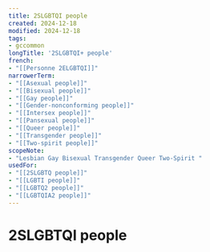 ```yaml
---
title: 2SLGBTQI people
created: 2024-12-18
modified: 2024-12-18
tags:
- gccommon
longTitle: '2SLGBTQI+ people'
french:
- "[[Personne 2ELGBTQI]]"
narrowerTerm:
- "[[Asexual people]]"
- "[[Bisexual people]]"
- "[[Gay people]]"
- "[[Gender-nonconforming people]]"
- "[[Intersex people]]"
- "[[Pansexual people]]"
- "[[Queer people]]"
- "[[Transgender people]]"
- "[[Two-spirit people]]"
scopeNote:
- "Lesbian Gay Bisexual Transgender Queer Two-Spirit "
usedFor:
- "[[2SLGBTQ people]]"
- "[[LGBTI people]]"
- "[[LGBTQ2 people]]"
- "[[LGBTQIA2 people]]"
---
```

# 2SLGBTQI people
